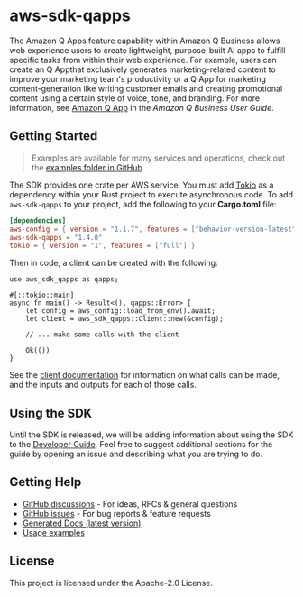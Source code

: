 # aws-sdk-qapps

The Amazon Q Apps feature capability within Amazon Q Business allows web experience users to create lightweight, purpose-built AI apps to fulfill specific tasks from within their web experience. For example, users can create an Q Appthat exclusively generates marketing-related content to improve your marketing team's productivity or a Q App for marketing content-generation like writing customer emails and creating promotional content using a certain style of voice, tone, and branding. For more information, see [Amazon Q App](https://docs.aws.amazon.com/amazonq/latest/qbusiness-ug/purpose-built-qapps.html) in the _Amazon Q Business User Guide_.

## Getting Started

> Examples are available for many services and operations, check out the
> [examples folder in GitHub](https://github.com/awslabs/aws-sdk-rust/tree/main/examples).

The SDK provides one crate per AWS service. You must add [Tokio](https://crates.io/crates/tokio)
as a dependency within your Rust project to execute asynchronous code. To add `aws-sdk-qapps` to
your project, add the following to your **Cargo.toml** file:

```toml
[dependencies]
aws-config = { version = "1.1.7", features = ["behavior-version-latest"] }
aws-sdk-qapps = "1.4.0"
tokio = { version = "1", features = ["full"] }
```

Then in code, a client can be created with the following:

```rust,no_run
use aws_sdk_qapps as qapps;

#[::tokio::main]
async fn main() -> Result<(), qapps::Error> {
    let config = aws_config::load_from_env().await;
    let client = aws_sdk_qapps::Client::new(&config);

    // ... make some calls with the client

    Ok(())
}
```

See the [client documentation](https://docs.rs/aws-sdk-qapps/latest/aws_sdk_qapps/client/struct.Client.html)
for information on what calls can be made, and the inputs and outputs for each of those calls.

## Using the SDK

Until the SDK is released, we will be adding information about using the SDK to the
[Developer Guide](https://docs.aws.amazon.com/sdk-for-rust/latest/dg/welcome.html). Feel free to suggest
additional sections for the guide by opening an issue and describing what you are trying to do.

## Getting Help

* [GitHub discussions](https://github.com/awslabs/aws-sdk-rust/discussions) - For ideas, RFCs & general questions
* [GitHub issues](https://github.com/awslabs/aws-sdk-rust/issues/new/choose) - For bug reports & feature requests
* [Generated Docs (latest version)](https://awslabs.github.io/aws-sdk-rust/)
* [Usage examples](https://github.com/awslabs/aws-sdk-rust/tree/main/examples)

## License

This project is licensed under the Apache-2.0 License.

